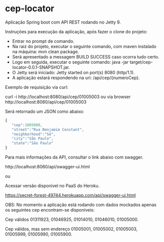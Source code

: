 # cep-locator

Aplicação Spring boot com API REST rodando no Jetty 9.

Instruções para execução da aplicação, após fazer o clone do projeto:

- Entrar no prompt de comando.
- Na raiz do projeto, executar o seguinte comando, com maven instalado na máquina: mvn clean package.
- Será apresentado a messagem BUILD SUCCESS caso ocorra tudo certo.
- Logo em seguida, executar o seguinte comando: java -jar target/cep-locator-0.0.1-SNAPSHOT.jar.
- O Jetty será iniciado: Jetty started on port(s) 8080 (http/1.1).
- A aplicação estará respondendo na uri: /api/cep/{numeroCep}.

Exemplo de requisição via curl:

curl -i http://localhost:8080/api/cep/01005003
ou via browser
http://localhost:8080/api/cep/01005003

Será retornado um JSON como abaixo:

```javascript
{  
   "cep":1005000,
   "street":"Rua Benjamim Constant",
   "neighborhood":"Sé",
   "city":"São Paulo",
   "state":"São Paulo"
}
```

Para mais informações da API, consultar o link abaixo com swagger.

http://localhost:8080/api/swagger-ui.html

ou

Acessar versão disponível no PaaS do Heroku.

https://secret-forest-49744.herokuapp.com/api/swagger-ui.html


OBS: No momento a aplicação está rodando com dados mockados apenas os seguintes cep encontram-se disponíveis:

Cep válidos
01311923, 01046925, 01014010, 01046010, 01005000.

Cep válidos, mas sem endereço 
01005001, 01005002, 01005003, 01005999, 01005990, 01005900.
